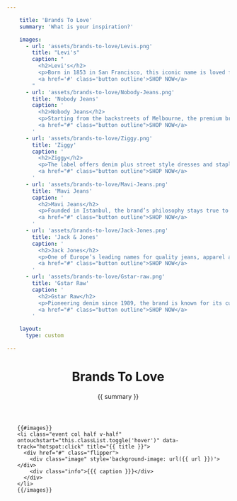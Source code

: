 ```yaml
---

    title: 'Brands To Love'
    summary: 'What is your inspiration?'

    images:
      - url: 'assets/brands-to-love/Levis.png'
        title: "Levi's"
        caption: "
          <h2>Levi's</h2>
          <p>Born in 1853 in San Francisco, this iconic name is loved for its head-to-toe denim range, designed for the long haul.</p>
          <a href='#' class='button outline'>SHOP NOW</a>
        "
      - url: 'assets/brands-to-love/Nobody-Jeans.png'
        title: 'Nobody Jeans'
        caption: '
          <h2>Nobody Jeans</h2>
          <p>Starting from the backstreets of Melbourne, the premium brand’s jeans, denim shorts and skirts are highly in demand.</p>
          <a href="#" class="button outline">SHOP NOW</a>
        '
      - url: 'assets/brands-to-love/Ziggy.png'
        title: 'Ziggy'
        caption: '
          <h2>Ziggy</h2>
          <p>The label offers denim plus street style dresses and staples inspired by Melbourne’s creative, art-infused alleyways.</p>
          <a href="#" class="button outline">SHOP NOW</a>
        '
      - url: 'assets/brands-to-love/Mavi-Jeans.png'
        title: 'Mavi Jeans'
        caption: '
          <h2>Mavi Jeans</h2>
          <p>Founded in Istanbul, the brand’s philosophy stays true to creating the perfect fits for women around the world.</p>
          <a href="#" class="button outline">SHOP NOW</a>
        '
      - url: 'assets/brands-to-love/Jack-Jones.png'
        title: 'Jack & Jones'
        caption: '
          <h2>Jack Jones</h2>
          <p>One of Europe’s leading names for quality jeans, apparel and street shoes with an urban edge.</p>
          <a href="#" class="button outline">SHOP NOW</a>
        '
      - url: 'assets/brands-to-love/Gstar-raw.png'
        title: 'Gstar Raw'
        caption: '
          <h2>Gstar Raw</h2>
          <p>Pioneering denim since 1989, the brand is known for its cutting-edge style and no-fuss quality jeans and apparel.</p>
          <a href="#" class="button outline">SHOP NOW</a>
        '

    layout:
      type: custom

---
```


<div class="cover">
  <header>
    <h1>Brands To <b>Love</b></h1>
    <p class="summary">{{ summary }}</p>
  </header>

  <ul id="flip-cards" class="no-gutter">

    {{#images}}
    <li class="event col half v-half" ontouchstart="this.classList.toggle('hover')" data-track="hotspot:click" title="{{ title }}">
      <div href="#" class="flipper">
        <div class="image" style='background-image: url({{ url }})'></div>
        <div class="info">{{{ caption }}}</div>
      </div>
    </li>
    {{/images}}

  </ul>
</div>

